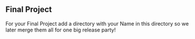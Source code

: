 ## Final Project

For your Final Project add a directory with your Name in this directory so we later merge them all for one big release party!  